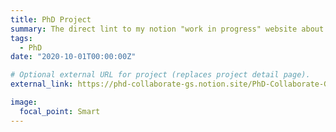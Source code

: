 ```yaml
---
title: PhD Project
summary: The direct lint to my notion "work in progress" website about my PhD.
tags:
  - PhD
date: "2020-10-01T00:00:00Z"

# Optional external URL for project (replaces project detail page).
external_link: https://phd-collaborate-gs.notion.site/PhD-Collaborate-G-Salzet-480c68d234464ceba8466f02c67c5dcd

image:
  focal_point: Smart
---
```

